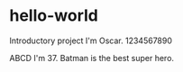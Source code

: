 # hello-world
Introductory project
I'm Oscar.
1234567890

ABCD
I'm 37.
Batman is the best super hero.
